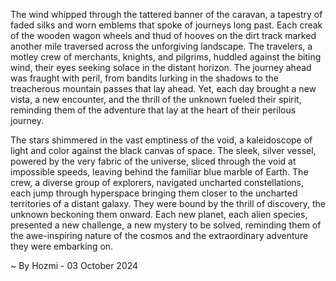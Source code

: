 
The wind whipped through the tattered banner of the caravan, a tapestry of faded silks and worn emblems that spoke of journeys long past. Each creak of the wooden wagon wheels and thud of hooves on the dirt track marked another mile traversed across the unforgiving landscape. The travelers, a motley crew of merchants, knights, and pilgrims, huddled against the biting wind, their eyes seeking solace in the distant horizon. The journey ahead was fraught with peril, from bandits lurking in the shadows to the treacherous mountain passes that lay ahead. Yet, each day brought a new vista, a new encounter, and the thrill of the unknown fueled their spirit, reminding them of the adventure that lay at the heart of their perilous journey. 

The stars shimmered in the vast emptiness of the void, a kaleidoscope of light and color against the black canvas of space. The sleek, silver vessel, powered by the very fabric of the universe, sliced through the void at impossible speeds, leaving behind the familiar blue marble of Earth. The crew, a diverse group of explorers, navigated uncharted constellations, each jump through hyperspace bringing them closer to the uncharted territories of a distant galaxy. They were bound by the thrill of discovery, the unknown beckoning them onward. Each new planet, each alien species, presented a new challenge, a new mystery to be solved, reminding them of the awe-inspiring nature of the cosmos and the extraordinary adventure they were embarking on. 

~ By Hozmi - 03 October 2024
